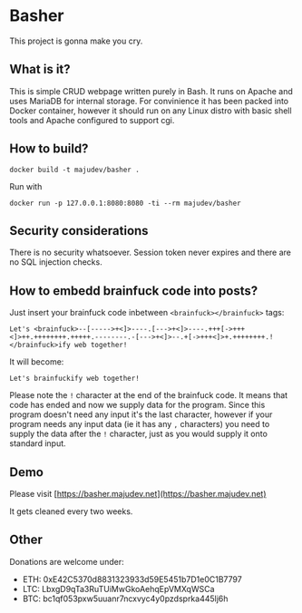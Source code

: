 # Basher

This project is gonna make you cry.

## What is it?

This is simple CRUD webpage written purely in Bash. It runs on Apache and uses
MariaDB for internal storage. For convinience it has been packed into Docker
container, however it should run on any Linux distro with basic shell tools and
Apache configured to support cgi.

## How to build?

```
docker build -t majudev/basher .
```

Run with
```
docker run -p 127.0.0.1:8080:8080 -ti --rm majudev/basher
```

## Security considerations

There is no security whatsoever. Session token never expires and there are no SQL injection checks.

## How to embedd brainfuck code into posts?
Just insert your brainfuck code inbetween `<brainfuck></brainfuck>` tags:

```
Let's <brainfuck>--[----->+<]>----.[--->+<]>----.+++[->+++<]>++.++++++++.+++++.--------.-[--->+<]>--.+[->+++<]>+.++++++++.!</brainfuck>ify web together!
```

It will become:

```
Let's brainfuckify web together!
```

Please note the `!` character at the end of the brainfuck code. It means that code has ended and now we supply data for the program.
Since this program doesn't need any input it's the last character, however if your program needs any input data (ie it has any
`,` characters) you need to supply the data after the `!` character, just as you would supply it onto standard input.

## Demo

Please visit [https://basher.majudev.net](https://basher.majudev.net)

It gets cleaned every two weeks.

## Other

Donations are welcome under:
- ETH: 0xE42C5370d8831323933d59E5451b7D1e0C1B7797
- LTC: LbxgD9qTa3RuTUiMwGkoAehqEpVMXqWSCa
- BTC: bc1qf053pxw5uuanr7ncxvyc4y0pzdsprka445lj6h
